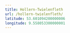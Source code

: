 ```yaml
---
title: Hollern-Twielenfleth
url: /hollern-twielenfleth/
latitude: 53.601094200000006
longitude: 9.558053300000001
---
```


